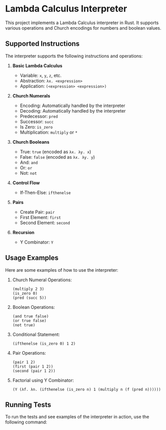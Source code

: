 # Lambda Calculus Interpreter

This project implements a Lambda Calculus interpreter in Rust. It supports various operations and Church encodings for numbers and boolean values.

## Supported Instructions

The interpreter supports the following instructions and operations:

1. **Basic Lambda Calculus**
   - Variable: `x`, `y`, `z`, etc.
   - Abstraction: `λx. <expression>`
   - Application: `(<expression> <expression>)`

2. **Church Numerals**
   - Encoding: Automatically handled by the interpreter
   - Decoding: Automatically handled by the interpreter
   - Predecessor: `pred`
   - Successor: `succ`
   - Is Zero: `is_zero`
   - Multiplication: `multiply` or `*`

3. **Church Booleans**
   - True: `true` (encoded as `λx. λy. x`)
   - False: `false` (encoded as `λx. λy. y`)
   - And: `and`
   - Or: `or`
   - Not: `not`

4. **Control Flow**
   - If-Then-Else: `ifthenelse`

5. **Pairs**
   - Create Pair: `pair`
   - First Element: `first`
   - Second Element: `second`

6. **Recursion**
   - Y Combinator: `Y`

## Usage Examples

Here are some examples of how to use the interpreter:

1. Church Numeral Operations:
   ```
   (multiply 2 3)
   (is_zero 0)
   (pred (succ 5))
   ```

2. Boolean Operations:
   ```
   (and true false)
   (or true false)
   (not true)
   ```

3. Conditional Statement:
   ```
   (ifthenelse (is_zero 0) 1 2)
   ```

4. Pair Operations:
   ```
   (pair 1 2)
   (first (pair 1 2))
   (second (pair 1 2))
   ```

5. Factorial using Y Combinator:
   ```
   (Y (λf. λn. (ifthenelse (is_zero n) 1 (multiply n (f (pred n))))))
   ```

## Running Tests

To run the tests and see examples of the interpreter in action, use the following command:
